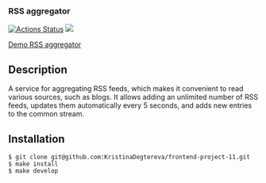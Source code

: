 ### RSS aggregator
[![Actions Status](https://github.com/KristinaDegtereva/frontend-project-11/workflows/hexlet-check/badge.svg)](https://github.com/KristinaDegtereva/frontend-project-11/actions) <a href="https://codeclimate.com/github/KristinaDegtereva/frontend-project-11/maintainability"><img src="https://api.codeclimate.com/v1/badges/b983697d906964f63d60/maintainability" /></a>

<a href="https://frontend-project-11-8u8o-kristinas-projects-97d5929c.vercel.app">Demo RSS aggregator</a>

## Description
A service for aggregating RSS feeds, which makes it convenient to read various sources, such as blogs. It allows adding an unlimited number of RSS feeds, updates them automatically every 5 seconds, and adds new entries to the common stream.

## Installation
```
$ git clone git@github.com:KristinaDegtereva/frontend-project-11.git
$ make install
$ make develop
```
